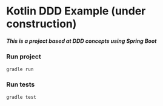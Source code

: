 # Kotlin DDD Example (under construction)

##### This is a project based at DDD concepts using Spring Boot

### Run project
```kotlin
gradle run
```

### Run tests
```kotlin
gradle test
```
